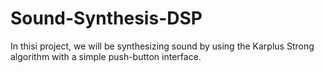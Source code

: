 # Sound-Synthesis-DSP
In thisi project, we will be synthesizing sound by using the Karplus Strong algorithm with a simple push-button interface.
